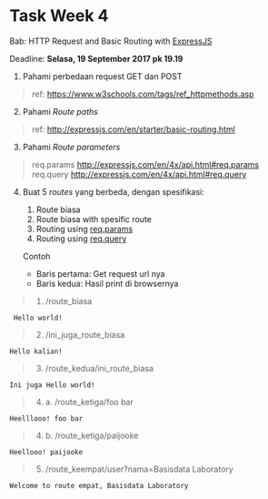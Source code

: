 


Task Week 4
===========

Bab: HTTP Request and Basic Routing with [ExpressJS](http://expressjs.com/)

Deadline: **Selasa, 19 September 2017 pk 19.19**

 1. Pahami perbedaan request GET dan POST
> 	 ref: https://www.w3schools.com/tags/ref_httpmethods.asp
 
 2. Pahami *Route paths*
 > ref: http://expressjs.com/en/starter/basic-routing.html
 
 3. Pahami *Route parameters*
 > req.params http://expressjs.com/en/4x/api.html#req.params
 > req.query http://expressjs.com/en/4x/api.html#req.query
 
 4. Buat 5 *routes* yang berbeda, dengan spesifikasi:
	 1. Route biasa
	 2. Route biasa with spesific route
	 3. Routing using [req.params](http://expressjs.com/en/4x/api.html#req.params)
	 4. Routing using [req.query](http://expressjs.com/en/4x/api.html#req.query)
	 
	 Contoh
	-  Baris pertama: Get request url nya
	-  Baris kedua: Hasil print di browsernya
 > 1. /route_biasa
	 
	 Hello world!
 > 2. /ini_juga_route_biasa
	
	Hello kalian!
 > 3. /route_kedua/ini_route_biasa
	
	Ini juga Hello world!
> 4. a. /route_ketiga/foo bar
	
	Heelllooo! foo bar
> 4. b. /route_ketiga/paijooke
	
	Heellooo! paijooke
> 5. /route_keempat/user?nama=Basisdata Laboratory
	
	Welcome to route empat, Basisdata Laboratory
